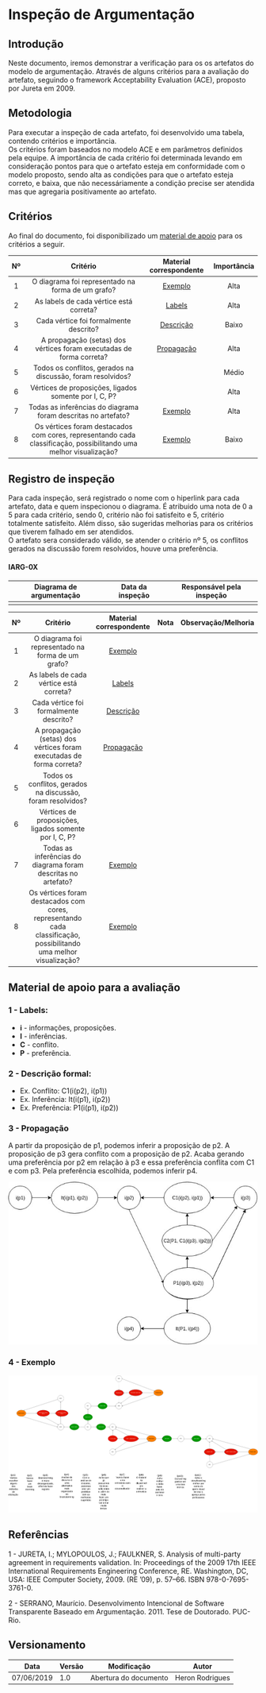 # Inspeção de Argumentação

## Introdução

Neste documento, iremos demonstrar a verificação para os os artefatos do modelo de argumentação. Através de alguns critérios para a avaliação do artefato, seguindo o framework Acceptability Evaluation (ACE), proposto por Jureta em 2009.

## Metodologia

Para executar a inspeção de cada artefato, foi desenvolvido uma tabela, contendo critérios e importância. <br>
Os critérios foram baseados no modelo ACE e em parâmetros definidos pela equipe. A importância de cada critério foi determinada levando em consideração pontos para que o artefato esteja em conformidade com o modelo proposto, sendo alta as condições para que o artefato esteja correto, e baixa, que não necessáriamente a condição precise ser atendida mas que agregaria positivamente ao artefato.

## Critérios

Ao final do documento, foi disponibilizado um [material de apoio](#material-de-apoio-para-a-avaliacao) para os critérios a seguir.

|Nº|Critério|Material correspondente|Importância
|:--:|:--:|:--:|:--:|
|1|O diagrama foi representado na forma de um grafo?|[Exemplo](#4-exemplo)|Alta|
|2|As labels de cada vértice está correta?| [Labels](#1-labels)|Alta|
|3|Cada vértice foi formalmente descrito?|[Descrição](#2-descricao-formal)|Baixo|
|4|A propagação (setas) dos vértices foram executadas de forma correta?|[Propagação](#3-propagacao)|Alta|
|5|Todos os conflitos, gerados na discussão, foram resolvidos?||Médio|
|6|Vértices de proposições, ligados somente por I, C, P?||Alta|
|7|Todas as inferências do diagrama foram descritas no artefato?|[Exemplo](#4-exemplo)|Alta|
|8|Os vértices foram destacados com cores, representando cada classificação, possibilitando uma melhor visualização?|[Exemplo](#4-exemplo)|Baixo|


## Registro de inspeção

Para cada inspeção, será registrado o nome com o hiperlink para cada artefato, data e quem inspecionou o diagrama. É atribuido uma nota de 0 a 5 para cada critério, sendo 0, critério não foi satisfeito e 5, critério totalmente satisfeito. Além disso, são sugeridas melhorias para os critérios que tiverem falhado em ser atendidos.<br>
O artefato sera considerado válido, se atender o critério nº 5, os conflitos gerados na discussão forem resolvidos, houve uma preferência.

#### IARG-0X

|Diagrama de argumentação|Data da inspeção|Responsável pela inspeção|
|:--:|:--:|:--:|
|||||

|Nº|Critério|Material correspondente|Nota|Observação/Melhoria|
|:--:|:--:|:--:|:--:|:--:|
|1|O diagrama foi representado na forma de um grafo?|[Exemplo](#4-exemplo)|||
|2|As labels de cada vértice está correta?| [Labels](#1-labels)|||
|3|Cada vértice foi formalmente descrito?|[Descrição](#2-descricao-formal)|||
|4|A propagação (setas) dos vértices foram executadas de forma correta?|[Propagação](#3-propagacao)|||
|5|Todos os conflitos, gerados na discussão, foram resolvidos?||||
|6|Vértices de proposições, ligados somente por I, C, P?||||
|7|Todas as inferências do diagrama foram descritas no artefato?|[Exemplo](#4-exemplo)|||
|8|Os vértices foram destacados com cores, representando cada classificação, possibilitando uma melhor visualização?|[Exemplo](#4-exemplo)|||

## Material de apoio para a avaliação

### __1 - Labels:__
* __i__ - informações, proposições.
* __I__ - inferências.
* __C__ - conflito.
* __P__ - preferência.

### __2 - Descrição formal:__
* Ex. Conflito: C1(i(p2), i(p1))
* Ex. Inferência: It(i(p1), i(p2))
* Ex. Preferência:  P1(i(p1), i(p2))

### __3 - Propagação__

A partir da proposição de p1, podemos inferir a proposição de p2. A proposição de p3 gera conflito com a proposição de p2. Acaba gerando uma preferência por p2 em relação à p3 e essa preferência conflita com C1 e com p3. Pela preferência escolhida, podemos inferir p4.

![](../img/Analise/ex_argumentação.jpeg)

### __4 - Exemplo__

![](../img/Analise/elicitacao.png)


## Referências

1 - JURETA, I.; MYLOPOULOS, J.; FAULKNER, S. Analysis of multi-party agreement in requirements validation. In: Proceedings of the 2009 17th IEEE International Requirements Engineering Conference, RE. Washington, DC, USA: IEEE Computer Society, 2009. (RE ’09), p. 57–66. ISBN 978-0-7695-3761-0.

2 - SERRANO, Maurício. Desenvolvimento Intencional de Software Transparente Baseado em Argumentação. 2011. Tese de Doutorado. PUC-Rio.

## Versionamento

| Data | Versão | Modificação | Autor |
|  --- | ------ | ----------- | ----- |
| 07/06/2019 | 1.0 | Abertura do documento | Heron Rodrigues |
